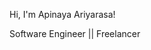 <!DOCTYPE html>
<html lang="en">
<head>
  <meta charset="UTF-8">
  <meta name="viewport" content="width=device-width, initial-scale=1.0">
  <title>Tailwind Test</title>
  <link href="https://cdn.jsdelivr.net/npm/tailwindcss@3.0.0-alpha.0/dist/tailwind.min.css" rel="stylesheet">
</head>
<body>
  <div class="text-center">
    <p class="text-3xl font-semibold">Hi, I'm Apinaya Ariyarasa!</p>
  </div>

  <div class="text-center mt-4">
    <p class="text-xl">Software Engineer || Freelancer</p>
  </div>
</body>
</html>
